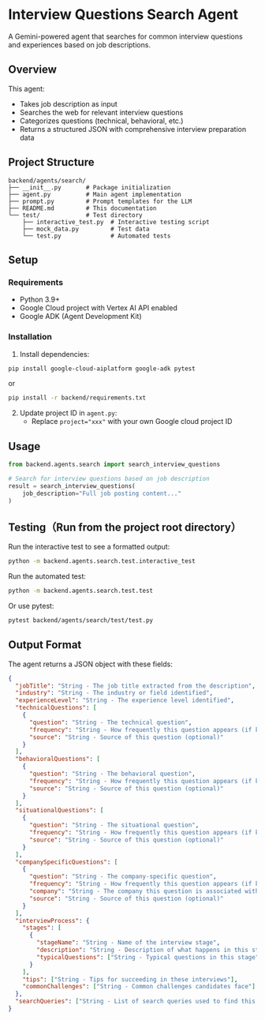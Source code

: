 # Interview Questions Search Agent

A Gemini-powered agent that searches for common interview questions and experiences based on job descriptions.

## Overview

This agent:
- Takes job description as input
- Searches the web for relevant interview questions
- Categorizes questions (technical, behavioral, etc.)
- Returns a structured JSON with comprehensive interview preparation data

## Project Structure

```
backend/agents/search/
├── __init__.py       # Package initialization
├── agent.py          # Main agent implementation
├── prompt.py         # Prompt templates for the LLM
├── README.md         # This documentation
└── test/             # Test directory
    ├── interactive_test.py  # Interactive testing script
    ├── mock_data.py         # Test data
    └── test.py              # Automated tests
```

## Setup

### Requirements

- Python 3.9+
- Google Cloud project with Vertex AI API enabled
- Google ADK (Agent Development Kit)

### Installation

1. Install dependencies:
```bash
pip install google-cloud-aiplatform google-adk pytest
```
or
```bash
pip install -r backend/requirements.txt
```

2. Update project ID in `agent.py`:
   - Replace `project="xxx"` with your own Google cloud project ID

## Usage

```python
from backend.agents.search import search_interview_questions

# Search for interview questions based on job description
result = search_interview_questions(
    job_description="Full job posting content..."
)
```

## Testing（Run from the project root directory）

Run the interactive test to see a formatted output:

```bash
python -m backend.agents.search.test.interactive_test
```

Run the automated test:

```bash
python -m backend.agents.search.test.test
```

Or use pytest:

```bash
pytest backend/agents/search/test/test.py
```

## Output Format

The agent returns a JSON object with these fields:

```json
{
  "jobTitle": "String - The job title extracted from the description",
  "industry": "String - The industry or field identified",
  "experienceLevel": "String - The experience level identified",
  "technicalQuestions": [
    {
      "question": "String - The technical question",
      "frequency": "String - How frequently this question appears (if known)",
      "source": "String - Source of this question (optional)"
    }
  ],
  "behavioralQuestions": [
    {
      "question": "String - The behavioral question",
      "frequency": "String - How frequently this question appears (if known)",
      "source": "String - Source of this question (optional)"
    }
  ],
  "situationalQuestions": [
    {
      "question": "String - The situational question",
      "frequency": "String - How frequently this question appears (if known)",
      "source": "String - Source of this question (optional)"
    }
  ],
  "companySpecificQuestions": [
    {
      "question": "String - The company-specific question",
      "frequency": "String - How frequently this question appears (if known)",
      "company": "String - The company this question is associated with",
      "source": "String - Source of this question (optional)"
    }
  ],
  "interviewProcess": {
    "stages": [
      {
        "stageName": "String - Name of the interview stage",
        "description": "String - Description of what happens in this stage",
        "typicalQuestions": ["String - Typical questions in this stage"]
      }
    ],
    "tips": ["String - Tips for succeeding in these interviews"],
    "commonChallenges": ["String - Common challenges candidates face"]
  },
  "searchQueries": ["String - List of search queries used to find this information"]
}
```